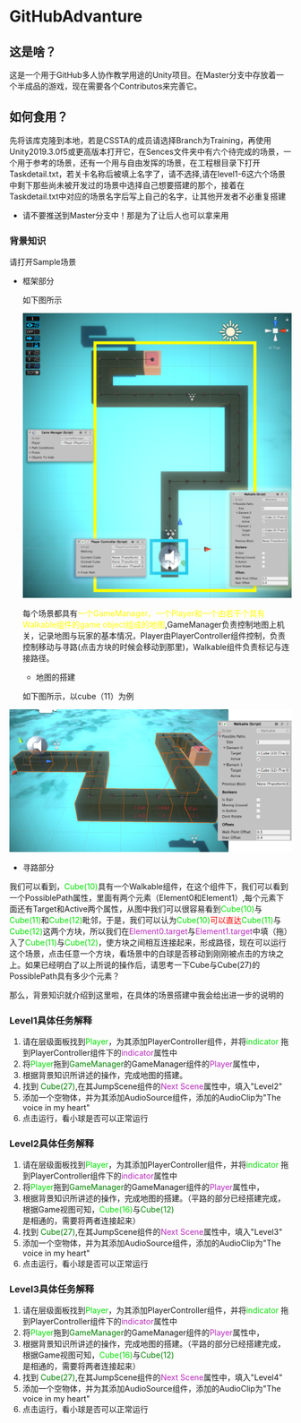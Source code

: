 # GitHubAdvanture

## 这是啥？

​	这是一个用于GitHub多人协作教学用途的Unity项目。在Master分支中存放着一个半成品的游戏，现在需要各个Contributos来完善它。

## 如何食用？

​	先将该库克隆到本地，若是CSSTA的成员请选择Branch为Training，再使用Unity2019.3.0f5或更高版本打开它，在Sences文件夹中有六个待完成的场景，一个用于参考的场景，还有一个用与自由发挥的场景，在工程根目录下打开Taskdetail.txt，若关卡名称后被填上名字了，请不选择,请在level1-6这六个场景中剩下那些尚未被开发过的场景中选择自己想要搭建的那个，接着在Taskdetail.txt中对应的场景名字后写上自己的名字，让其他开发者不必重复搭建

- 请不要推送到Master分支中！那是为了让后人也可以拿来用

### 背景知识

请打开Sample场景

- 框架部分

  如下图所示

  ![FrameWork](https://github.com/halozxc/GithubAdvanture/blob/master/Pictures/FrameWork.png)

  每个场景都具有<font color=yellow>一个GameManager，一个Player和一个由若干个具有Walkable组件的game object组成的地图</font>,GameManager负责控制地图上机关，记录地图与玩家的基本情况，Player由PlayerController组件控制，负责控制移动与寻路(点击方块的时候会移动到那里)，Walkable组件负责标记与连接路径。

  

  - 地图的搭建

  如下图所示，以cube（11）为例

![sample](https://github.com/halozxc/GithubAdvanture/blob/master/Pictures/Sample.png)



- 寻路部分

​	我们可以看到，<font color=Grenn>Cube(10)</font>具有一个Walkable组件，在这个组件下，我们可以看到一个PossiblePath属性，里面有两个元素（Element0和Element1）,每个元素下面还有Target和Active两个属性，从图中我们可以很容易看到<font color=Grenn>Cube(10)</font>与<font color=Grenn>Cube(11)</font>和<font color=Grenn>Cube(12)</font>毗邻，于是，我们可以认为<font color=Grenn>Cube(10)</font><font color=red>可以直达</font><font color=Grenn>Cube(11)</font>与<font color=Grenn>Cube(12)</font>这两个方块，所以我们在<font color=b728bc>Element0.target</font>与<font color=b728bc>Element1.target</font>中填（拖）入了<font color=Grenn>Cube(11)</font>与<font color=Grenn>Cube(12)</font>，使方块之间相互连接起来，形成路径，现在可以运行这个场景，点击任意一个方块，看场景中的白球是否移动到刚刚被点击的方块之上。如果已经明白了以上所说的操作后，请思考一下Cube与Cube(27)的PossiblePath具有多少个元素？

那么，背景知识就介绍到这里啦，在具体的场景搭建中我会给出进一步的说明的

### Level1具体任务解释

1. 请在层级面板找到<font color=grenn>Player</font>，为其添加PlayerController组件，并将<font color=grenn>indicator</font> 拖到PlayerController组件下的<font color=b728bc>indicator</font>属性中
2. 将<font color=grenn>Player</font>拖到<font color=green>GameManager</font>的GameManager组件的<font color=b728bc>Player</font>属性中，
3. 根据背景知识所讲述的操作，完成地图的搭建。
4. 找到 <font color=green>Cube(27)</font>,在其JumpScene组件的<font color=b728bc>Next Scene</font>属性中，填入"Level2"
5. 添加一个空物体，并为其添加AudioSource组件，添加的AudioClip为"The voice in my heart"
6. 点击运行，看小球是否可以正常运行

### Level2具体任务解释

1. 请在层级面板找到<font color=grenn>Player</font>，为其添加PlayerController组件，并将<font color=grenn>indicator</font> 拖到PlayerController组件下的<font color=b728bc>indicator</font>属性中
2. 将<font color=grenn>Player</font>拖到<font color=green>GameManager</font>的GameManager组件的<font color=b728bc>Player</font>属性中，
3. 根据背景知识所讲述的操作，完成地图的搭建。（平路的部分已经搭建完成，根据Game视图可知，<font color=grenn>Cube(16)</font>与<font color=green>Cube(12)</font>是相通的，需要将两者连接起来）
4. 找到 <font color=green>Cube(27)</font>,在其JumpScene组件的<font color=b728bc>Next Scene</font>属性中，填入"Level3"
5. 添加一个空物体，并为其添加AudioSource组件，添加的AudioClip为"The voice in my heart"
6. 点击运行，看小球是否可以正常运行

### Level3具体任务解释

1. 请在层级面板找到<font color=grenn>Player</font>，为其添加PlayerController组件，并将<font color=grenn>indicator</font> 拖到PlayerController组件下的<font color=b728bc>indicator</font>属性中
2. 将<font color=grenn>Player</font>拖到<font color=green>GameManager</font>的GameManager组件的<font color=b728bc>Player</font>属性中，
3. 根据背景知识所讲述的操作，完成地图的搭建。（平路的部分已经搭建完成，根据Game视图可知，<font color=grenn>Cube(16)</font>与<font color=green>Cube(12)</font>是相通的，需要将两者连接起来）
4. 找到 <font color=green>Cube(27)</font>,在其JumpScene组件的<font color=b728bc>Next Scene</font>属性中，填入"Level4"
5. 添加一个空物体，并为其添加AudioSource组件，添加的AudioClip为"The voice in my heart"
6. 点击运行，看小球是否可以正常运行